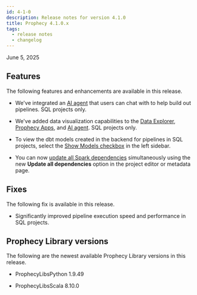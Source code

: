 ```yaml
---
id: 4-1-0
description: Release notes for version 4.1.0
title: Prophecy 4.1.0.x
tags:
  - release notes
  - changelog
---
```


June 5, 2025

## Features

The following features and enhancements are available in this release.

- We've integrated an [AI agent](/analysts/ai-chat) that users can chat with to help build out pipelines. SQL projects only.

- We've added data visualization capabilities to the [Data Explorer](/analysts/data-explorer), [Prophecy Apps](/analysts/business-applications), and [AI agent](/analysts/ai-chat). SQL projects only.

- To view the dbt models created in the backend for pipelines in SQL projects, select the [Show Models checkbox](/engineers/models) in the left sidebar.

- You can now [update all Spark dependencies](/engineers/spark-dependencies#update-dependencies) simultaneously using the new **Update all dependencies** option in the project editor or metadata page.

## Fixes

The following fix is available in this release.

- Significantly improved pipeline execution speed and performance in SQL projects.

## Prophecy Library versions

The following are the newest available Prophecy Library versions in this release.

- ProphecyLibsPython 1.9.49

- ProphecyLibsScala 8.10.0
